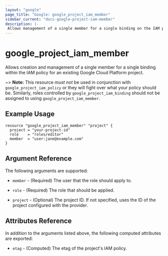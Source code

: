 ```yaml
---
layout: "google"
page_title: "Google: google_project_iam_member"
sidebar_current: "docs-google-project-iam-member"
description: |-
 Allows management of a single member for a single binding on the IAM policy for a Google Cloud Platform project.
---
```


# google\_project\_iam\_member

Allows creation and management of a single member for a single binding within
the IAM policy for an existing Google Cloud Platform project.

~> **Note:** This resource _must not_ be used in conjunction with
   `google_project_iam_policy` or they will fight over what your policy
   should be. Similarly, roles controlled by `google_project_iam_binding`
   should not be assigned to using `google_project_iam_member`.

## Example Usage

```hcl
resource "google_project_iam_member" "project" {
  project = "your-project-id"
  role    = "roles/editor"
  member  = "user:jane@example.com"
}
```

## Argument Reference

The following arguments are supported:

* `member` - (Required) The user that the role should apply to.

* `role` - (Required) The role that should be applied.

* `project` - (Optional) The project ID. If not specified, uses the
    ID of the project configured with the provider.
    
## Attributes Reference

In addition to the arguments listed above, the following computed attributes are
exported:

* `etag` - (Computed) The etag of the project's IAM policy.
